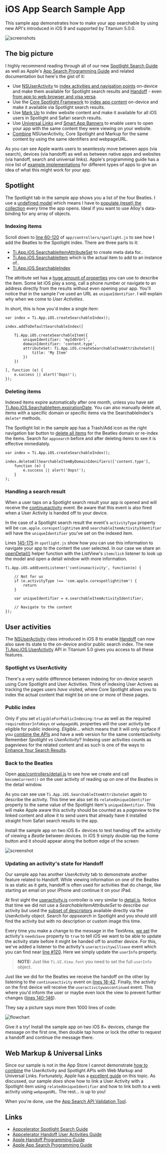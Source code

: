 # iOS App Search Sample App

This sample app demonstrates how to make your app searchable by using new API's introduced in iOS 9 and supported by Titanium 5.0.0.

![screenshots](docs/screenshots.png)

## The big picture
I highly recommend reading through all of our new [Spotlight Search Guide](http://docs.appcelerator.com/platform/latest/#!/guide/Spotlight_Search) as well as Apple's [App Search Programming Guide](https://developer.apple.com/library/prerelease/ios/documentation/General/Conceptual/AppSearch/index.html) and related documentation but here's the gist of it:

* Use [NSUserActivity](https://developer.apple.com/library/prerelease/ios/documentation/Foundation/Reference/NSUserActivity_Class/index.html) to [index activities and navigation points](https://developer.apple.com/library/prerelease/ios/documentation/General/Conceptual/AppSearch/Activities.html) on-device and make them available for Spotlight search results and [Handoff](https://developer.apple.com/library/prerelease/ios/documentation/UserExperience/Conceptual/Handoff/HandoffFundamentals/HandoffFundamentals.html) - even [from app to web browser and visa versa](https://developer.apple.com/library/prerelease/ios/documentation/UserExperience/Conceptual/Handoff/AdoptingHandoff/AdoptingHandoff.html#//apple_ref/doc/uid/TP40014338-CH2-SW21).
* Use the [Core Spotlight Framework](https://developer.apple.com/library/prerelease/ios/documentation/CoreSpotlight/Reference/CoreSpotlight_Framework/index.html) to [index app content](https://developer.apple.com/library/prerelease/ios/documentation/General/Conceptual/AppSearch/AppContent.html) on-device and make it available via Spotlight search results.
* Use [Mark Up](https://developer.apple.com/library/prerelease/ios/documentation/General/Conceptual/AppSearch/WebContent.html) to index website content and make it available for all iOS users in Spotlight and Safari search results.
* Use [Universal Links](https://developer.apple.com/library/prerelease/ios/documentation/General/Conceptual/AppSearch/UniversalLinks.html) and [Smart App Banners](https://developer.apple.com/library/prerelease/ios/documentation/AppleApplications/Reference/SafariWebContent/PromotingAppswithAppBanners/PromotingAppswithAppBanners.html) to enable users to open your app with the same content they were viewing on your website.
* [Combine](https://developer.apple.com/library/prerelease/ios/documentation/General/Conceptual/AppSearch/CombiningAPIs.html) NSUserActivity, Core Spotlight and Markup for the same content by using the same identifiers and webpageURL.

As you can see Apple wants users to seamlessly move between apps (via search), devices (via handoff) as well as between native apps and websites (via handoff, search and universal links). Apple's programming guide has a nice list of [example implementations](https://developer.apple.com/library/prerelease/ios/documentation/General/Conceptual/AppSearch/Choosing.html) for different types of apps to give an idea of what this might work for your app.

## Spotlight

The Spotlight tab in the sample app shows you a list of the four Beatles. I use a [undefined model](app/models/array.js) which means I have to [populate (reset) the collection](app/controllers/spotlight.js#L24) every time the app opens. Ideal if you want to use Alloy's data-binding for any array of objects.

### Indexing items
Scroll down to [line 60-120](app/controllers/spotlight.js#L60) of `app/controllers/spotlight.js` to see how I add the Beatles to the Spotlight index. There are three parts to it:

* [Ti.App.iOS.SearchableItemAttributeSet](http://docs.appcelerator.com/platform/latest/#!/api/Titanium.App.iOS.SearchableItemAttributeSet) to create meta data for..
* [Ti.App.iOS.SearchableItem](http://docs.appcelerator.com/platform/latest/#!/api/Titanium.App.iOS.SearchableItem) which is the actual item to add to an instance of..
* [Ti.App.iOS.SearchableIndex](http://docs.appcelerator.com/platform/latest/#!/api/Titanium.App.iOS.SearchableIndex)

The attribute set has a [huge amount of properties](https://developer.apple.com/library/prerelease/ios/documentation/CoreSpotlight/Reference/CSSearchableItemAttributeSet_Class/index.html#//apple_ref/doc/uid/TP40016247-CH1-DontLinkElementID_170) you can use to describe the item. Some let iOS play a song, call a phone number or navigate to an address directly from the results without even opening your app. You'll notice that in the sample I've used an URL as `uniqueIdentifier`. I will explain why when we come to *User Activities*.

In short, this is how you'd index a single item:

	var index = Ti.App.iOS.createSearchableIndex();
	
	index.addToDefaultSearchableIndex([
	
		Ti.App.iOS.createSearchableItem({
			uniqueIdentifier: 'myIdOrUrl',
			domainIdentifier: 'content.type',
			attributeSet: Ti.App.iOS.createSearchableItemAttributeSet({
				title: 'My Item'
			})
		})
	
	], function (e) {
		e.success || alert('Oops!');
	});


### Deleting items
Indexed items expire automatically after one month, unless you have set [Ti.App.iOS.SearchableItem.expirationDate](http://docs.appcelerator.com/platform/latest/#!/api/Titanium.App.iOS.SearchableItem-property-expirationDate). You can also manually delete all, items with a specific domain or specific items via the SearchableIndex's `delete*` methods.

The Spotlight list in the sample app has a Trash/Add icon as the right navigation bar button to [delete all items](app/controllers/spotlight.js#L24) for the Beatles domain or re-index the items. Search for `appsearch` before and after deleting items to see it is effective immediately.

	var index = Ti.App.iOS.createSearchableIndex();
	
	index.deleteAllSearchableItemByDomainIdenifiers(['content.type'],
		function (e) {
			e.success || alert('Oops!');
		}
	);

### Handling a search result
When a user taps on a Spotlight search result your app is opened and will receive the [continueactivity](http://docs.appcelerator.com/platform/latest/#!/api/Titanium.App.iOS-event-continueactivity) event. Be aware that this event is also fired when a User Activity is handed off to your device.

In the case of a Spotlight search result the event's `activityType` property will be `com.apple.corespotlightitem` and `searchableItemActivityIdentifier` will have the `uniqueIdentifier` you've set on the indexed item.

Lines [145-175](app/controllers/spotlight.js#L145) in `spotlight.js` show how you can use this information to navigate your app to the content the user selected. In our case we share an [openDetail()](app/controllers/spotlight.js#L180) helper function with the ListView's `itemclick` listener to look up the model and open a detail window with more information.

	Ti.App.iOS.addEventListener('continueactivity', function(e) {
		
		// Not for us
		if (e.activityType !== 'com.apple.corespotlightitem') {
			return
		}
		
		var uniqueIdentifier = e.searchableItemActivityIdentifier;
			
		// Navigate to the content
	});

## User activities

The [NSUserActivity](https://developer.apple.com/library/prerelease/ios/documentation/Foundation/Reference/NSUserActivity_Class/index.html#//apple_ref/occ/cl/NSUserActivity) class introduced in iOS 8 to enable [Handoff](https://developer.apple.com/library/prerelease/ios/documentation/UserExperience/Conceptual/Handoff/HandoffFundamentals/HandoffFundamentals.html) can now also save its state to the on-device and/or public search index. The new [Ti.App.iOS.UserActivity](http://docs.appcelerator.com/platform/latest/#!/api/Titanium.App.iOS.UserActivity) API in Titanium 5.0 gives you access to all these features.

### Spotlight vs UserActivity
There's a very subtle difference between indexing for on-device search using Core Spotlight and User Activities. Think of indexing User Actives as tracking the pages users *have* visited, where Core Spotlight allows you to index the actual content that might be on one or more of these pages.

### Public index
Only if you set `eligibleForPublicIndexing:true` as well as the required `requiredUserInfoKeys` or `webpageURL` properties will the user activity be eligible for public indexing. *Eligible*... which means that it will only surface if you [combine the APIs](https://developer.apple.com/library/prerelease/ios/documentation/General/Conceptual/AppSearch/CombiningAPIs.html#//apple_ref/doc/uid/TP40016308-CH10-SW1) and have a web version for the same content/activity. Remember *Spotlight vs UserActivity*? Indexing user activities counts as pageviews for the related content and as such is one of the ways to [Enhance Your Search Results](https://developer.apple.com/library/prerelease/ios/documentation/General/Conceptual/AppSearch/SearchUserExperience.html#//apple_ref/doc/uid/TP40016308-CH11-SW1).

### Back to the Beatles
Open [app/controllers/detail.js](app/controllers/detail.js) to see how we create and call `becomeCurrent()` on the user activity of reading up on one of the Beatles in the detail window.

As you can see use `Ti.App.iOS.SearchableItemAttributeSet` again to describe the activity. This time we also set its `relatedUniqueIdentifier` property to the same value of the Spotlight item's `uniqueIdentifier`. This will make Apple aware this activity should be counted as a *pageview* to the linked content and allow it to send users that already have it installed straight from Safari search results to the app.

Install the sample app on two iOS 8+ devices to test handing off the activity of viewing a *Beatle* between devices. In iOS 9 simply double-tap the home button and it should appear along the bottom edge of the screen:

![screenshot](docs/handoff.png)

### Updating an activity's state for Handoff
Our sample app has another *UserActivity* tab to demonstrate another feature related to Handoff. While viewing information on one of the Beatles is as static as it gets, handoff is often used for activities that do change, like starting an email on your iPhone and continue it on your iPad.

At first sight the [useractivity.js](app/controllers/useractivity.js) controller is very similar to [detail.js](app/controllers/detail.js). Notice that time we did not use a *SearchableItemAttributeSet* to describe our activity but used the [subset of descriptors](http://docs.appcelerator.com/platform/latest/#!/api/Titanium.App.iOS.UserActivity-property-keywords) available directly via the UserActivity object. Search for *appsearch* in Spotlight and you should still find the activity but with no description or custom image this time.

Every time you make a change to the message in the TextArea, [we set](app/controllers/useractivity.js#L166) the activity's `needsSave` property to `true` to tell iOS we want to be able to update the activity state before it might be handed off to another device. For this, we've added a listener to the activity's `useractivitywillsave` event which you can find near [line #120](app/controllers/useractivity.js#L120). Here we simply update the `userInfo` property.

> **NOTE:** Just like `Ti.UI.View.font` you need to set the full `userInfo` object.

Just like we did for the Beatles we receive the handoff on the other by listening to the `continueactivity` event on [lines 18-42](app/controllers/useractivity.js#L18). Finally, the activity on the first device will receive the `useractivitywascontinued` event. This where you'd inform the user or maybe even lock the view to prevent further changes ([lines 140-146](app/controllers/useractivity.js#L140)).

They say a picture says more then 1000 lines of code:

![flowchart](docs/flowchart.png)

Give it a try! Install the sample app on two iOS 8+ devices, change the message on the first one, then double tap home or lock the other to request a handoff and continue the message there.

## Web Markup & Universal Links
Since our sample is not in the App Store I cannot demonstrate [how to combine](https://developer.apple.com/library/prerelease/ios/documentation/General/Conceptual/AppSearch/CombiningAPIs.html#//apple_ref/doc/uid/TP40016308-CH10-SW1) the UserActivity and Spotlight APIs with Web Markup and Universal Links. Fortunately, Apple has a [excellent guide](https://developer.apple.com/library/prerelease/ios/documentation/General/Conceptual/AppSearch/WebContent.html) on this topic. As discussed, our sample *does* show how to link a User Activity with a Spotlight item using `relatedUniqueIdentifier` and how to link both to a web activity using `webpageURL`. The rest... is up to you!

When you're done, use the [App Search API Validation Tool](https://search.developer.apple.com/appsearch-validation-tool).

## Links

* [Appcelerator Spotlight Search Guide](http://docs.appcelerator.com/platform/latest/#!/guide/Spotlight_Search)
* [Appcelerator Handoff User Activities Guide](http://docs.appcelerator.com/platform/latest/#!/guide/Handoff_User_Activities)
* [Apple Handoff Programming Guide](https://developer.apple.com/library/prerelease/ios/documentation/UserExperience/Conceptual/Handoff/HandoffFundamentals/HandoffFundamentals.html)
* [Apple App Search Programming Guide](https://developer.apple.com/library/prerelease/ios/documentation/General/Conceptual/AppSearch/index.html)
